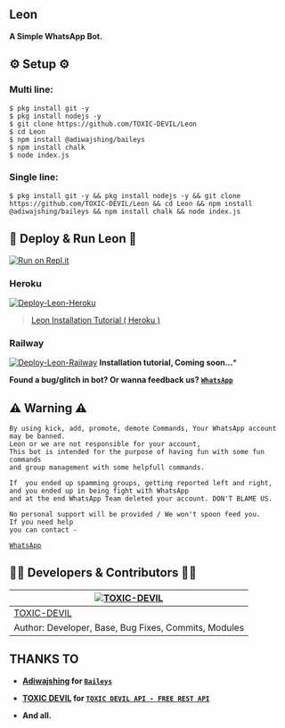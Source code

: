 ## Leon
**A Simple WhatsApp Bot.**

## ⚙️ Setup ⚙️

### Multi line:
```
$ pkg install git -y
$ pkg install nodejs -y
$ git clone https://github.com/TOXIC-DEVIL/Leon
$ cd Leon
$ npm install @adiwajshing/baileys
$ npm install chalk
$ node index.js
```

### Single line:
```
$ pkg install git -y && pkg install nodejs -y && git clone https://github.com/TOXIC-DEVIL/Leon && cd Leon && npm install @adiwajshing/baileys && npm install chalk && node index.js
```

## 💫 Deploy & Run Leon 💫

[![Run on Repl.it](https://repl.it/badge/github/TOXIC-DEVIL/WhatsApp-Bot)](https://replit.com/@TOXICDEVIL/Leon)

### Heroku

[![Deploy-Leon-Heroku](https://www.herokucdn.com/deploy/button.svg)](https://heroku.com/deploy?template=https://github.com/TOXIC-DEVIL/Leon)
> [Leon Installation Tutorial ( Heroku )](https://youtu.be/eZ3xhIWnuyY)

### Railway

[![Deploy-Leon-Railway](https://railway.app/button.svg)](https://railway.app/new/template/e9CKXX?referralCode=ToxicDevil)
**Installation tutorial, Coming soon...*** <!-- > [Leon Installation Tutorial ( Railway )]() -->

**Found a bug/glitch in bot? Or wanna feedback us? [`WhatsApp`](https://wa.me/919747867484?text=Hi)**

## ⚠ Warning ⚠

```
By using kick, add, promote, demote Commands, Your WhatsApp account may be banned.
Leon or we are not responsible for your account, 
This bot is intended for the purpose of having fun with some fun commands 
and group management with some helpfull commands.

If  you ended up spamming groups, getting reported left and right, 
and you ended up in being fight with WhatsApp
and at the end WhatsApp Team deleted your account. DON'T BLAME US.

No personal support will be provided / We won't spoon feed you. 
If you need help
you can contact - 
```
[`WhatsApp`](https://wa.me/919747867484?text=Hi)

## 👨‍💻 Developers & Contributors 👨‍💻

 [![TOXIC-DEVIL](https://github.com/TOXIC-DEVIL.png?size=100)](https://github.com/TOXIC-DEVIL) |
----|
[TOXIC-DEVIL](https://github.com/TOXIC-DEVIL)  | 
Author: Developer, Base, Bug Fixes, Commits, Modules | 

## THANKS TO

- **[Adiwajshing](https://github.com/Adiwajshing) for [`Baileys`](https://github.com/adiwajshing/Baileys)**

- **[TOXIC DEVIL](https://github.com/TOXIC-DEVIL) for [`TOXIC DEVIL API - FREE REST API`](https://api-toxic-devil-production.up.railway.app/)**

- **And all.**
